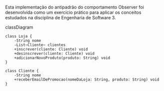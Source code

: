 Esta implementação do antipadrão do comportamento Observer foi desenvolvida como um exercício prático para aplicar os conceitos estudados na disciplina de Engenharia de Software 3.


classDiagram

    class Loja {
        -String nome
        -List~Cliente~ clientes
        +inscrever(cliente: Cliente) void
        +desinscrever(cliente: Cliente) void
        +adicionarNovoProduto(produto: String) void
    }

    class Cliente {
        -String nome
        +receberEmailDePromocao(nomeDaLoja: String, produto: String) void
    }
